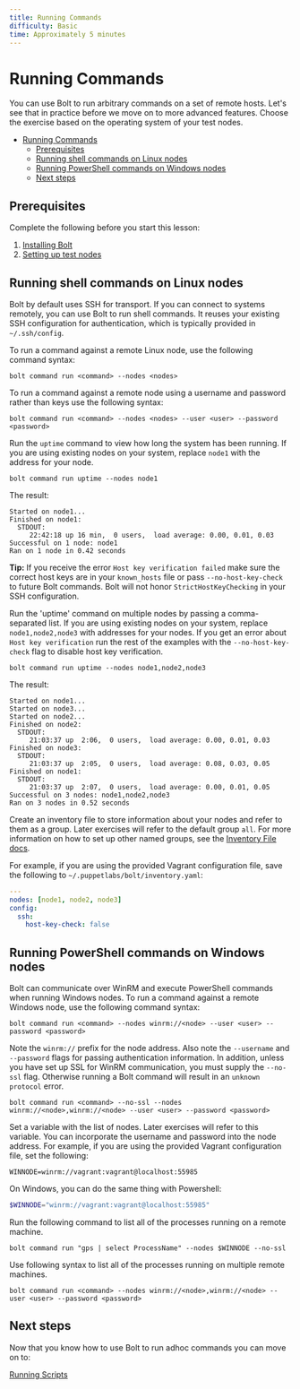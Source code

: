 ```yaml
---
title: Running Commands
difficulty: Basic
time: Approximately 5 minutes
---
```


# Running Commands

You can use Bolt to run arbitrary commands on a set of remote hosts. Let's see that in practice before we move on to more advanced features. Choose the exercise based on the operating system of your test nodes.

- [Running Commands](#Running-Commands)
  - [Prerequisites](#Prerequisites)
  - [Running shell commands on Linux nodes](#Running-shell-commands-on-Linux-nodes)
  - [Running PowerShell commands on Windows nodes](#Running-PowerShell-commands-on-Windows-nodes)
  - [Next steps](#Next-steps)

## Prerequisites
Complete the following before you start this lesson:

1. [Installing Bolt](../01-installing-bolt)
1. [Setting up test nodes](../02-acquiring-nodes)

## Running shell commands on Linux nodes

Bolt by default uses SSH for transport. If you can connect to systems remotely, you can use Bolt to run shell commands. It reuses your existing SSH configuration for authentication, which is typically provided in `~/.ssh/config`.

To run a command against a remote Linux node, use the following command syntax:
```shell
bolt command run <command> --nodes <nodes>
```

To run a command against a remote node using a username and password rather than keys use the following syntax:
```shell
bolt command run <command> --nodes <nodes> --user <user> --password <password>
```

Run the `uptime` command to view how long the system has been running. If you are using existing nodes on your system, replace `node1` with the address for your node.

```shell
bolt command run uptime --nodes node1
```

The result:
```
Started on node1...
Finished on node1:
  STDOUT:
     22:42:18 up 16 min,  0 users,  load average: 0.00, 0.01, 0.03
Successful on 1 node: node1
Ran on 1 node in 0.42 seconds

```

**Tip:** If you receive the error `Host key verification failed` make sure the correct host keys are in your `known_hosts` file or pass `--no-host-key-check` to future Bolt commands. Bolt will not honor `StrictHostKeyChecking` in your SSH configuration.

Run the 'uptime' command on multiple nodes by passing a comma-separated list. If you are using existing nodes on your system, replace `node1,node2,node3` with addresses for your nodes. If you get an error about `Host key verification` run the rest of the examples with the `--no-host-key-check` flag to disable host key verification.

```shell
bolt command run uptime --nodes node1,node2,node3
```

The result:
```
Started on node1...
Started on node3...
Started on node2...
Finished on node2:
  STDOUT:
     21:03:37 up  2:06,  0 users,  load average: 0.00, 0.01, 0.03
Finished on node3:
  STDOUT:
     21:03:37 up  2:05,  0 users,  load average: 0.08, 0.03, 0.05
Finished on node1:
  STDOUT:
     21:03:37 up  2:07,  0 users,  load average: 0.00, 0.01, 0.05
Successful on 3 nodes: node1,node2,node3
Ran on 3 nodes in 0.52 seconds
```

Create an inventory file to store information about your nodes and refer to them as a group.  Later exercises will refer to the default group `all`. For more information on how to set up other named groups, see the [Inventory File docs](https://puppet.com/docs/bolt/latest/inventory_file.html).

For example, if you are using the provided Vagrant configuration file, save the following to `~/.puppetlabs/bolt/inventory.yaml`:

```yaml
---
nodes: [node1, node2, node3]
config:
  ssh:
    host-key-check: false
```

## Running PowerShell commands on Windows nodes

Bolt can communicate over WinRM and execute PowerShell commands when running Windows nodes. To run a command against a remote Windows node, use the following command syntax:

```shell
bolt command run <command> --nodes winrm://<node> --user <user> --password <password>
```

Note the `winrm://` prefix for the node address. Also note the `--username` and `--password` flags for passing authentication information. In addition, unless you have set up SSL for WinRM communication, you must supply the `--no-ssl` flag. Otherwise running a Bolt command will result in an `unknown protocol` error.

```shell
bolt command run <command> --no-ssl --nodes winrm://<node>,winrm://<node> --user <user> --password <password>
```

Set a variable with the list of nodes.  Later exercises will refer to this variable. You can incorporate the username and password into the node address. For example, if you are using the provided Vagrant configuration file, set the following:

```shell
WINNODE=winrm://vagrant:vagrant@localhost:55985
```

On Windows, you can do the same thing with Powershell:

```powershell
$WINNODE="winrm://vagrant:vagrant@localhost:55985"
```

Run the following command to list all of the processes running on a remote machine.

```shell
bolt command run "gps | select ProcessName" --nodes $WINNODE --no-ssl
```

Use following syntax to list all of the processes running on multiple remote machines.

```shell
bolt command run <command> --nodes winrm://<node>,winrm://<node> --user <user> --password <password>
```

## Next steps

Now that you know how to use Bolt to run adhoc commands you can move on to:

[Running Scripts](../04-running-scripts)
